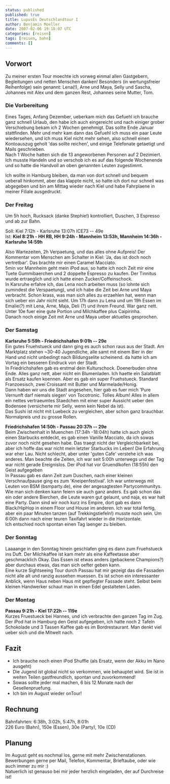 ```yaml
---
status: published
published: true
title: LupusEs Deutschlandtour I
author: Benjamin Moeller
date: 2007-02-06 19:18:07 UTC
categories: [reisen]
tags: [reisen, bahn]
comments: []
---
```

## Vorwort  
Zu meiner ersten Tour moechte ich vorweg einmal allen Gastgebern, Begleitungen und netten Menschen danken! Besonders (in wertungsfreier Reihenfolge) sein genannt: Lena(!), Arne und Maya, Selly und Sascha, Johannes mit Alex und dem ganzen Rest, Johannes seine Mutter, Tom.  

### Die Vorbereitung  

Eines Tages, Anfang Dezember, ueberkam mich das Gefuehl ich brauche ganz schnell Urlaub, den habe ich auch eingereicht und nach einiger grober Verschiebung bekam ich 2 Wochen genehmigt. Das sollte Ende Januar stattfinden. Mehr und mehr kam dann das Gefuehl ich muss ein paar Leute wiedersehen, und ich muss Kiel nicht mehr sehen, also schnell einen Kontoauszug geholt 'das sollte reichen', und einige Telefonate getaetigt und Mails geschrieben.  
Nach 1 Woche hatten sich die 13 angeworbenen Personen auf 2 Dezimiert. Ich musste Handeln und so verschob ich es auf das folgende Wochenende und so hatte die Handvoll an oben genannten Leuten zugestimmt.

Ich wollte in Hamburg bleiben, da man von dort schnell und bequem ueberall hinkommt, aber das klappte nicht, so hatte ich dort nur schnell was abgegeben und bin am Mittag wieder nach Kiel und habe Fahrplaene in meiner Filiale ausgedruckt.

### Der Freitag  

Um 5h hoch, Rucksack (danke Stephie!) kontrolliert, Duschen, 3 Espresso und ab zur Bahn.  

Soll: Kiel 7:12h - Karlsruhe 13:07h ICE73 -- 49e  
Ist: **Kiel 8:21h - HH RB, HH 9:24h - Mannheim 13:53h, Mannheim 14:36h - Karlsruhe 14:59h**  

Also Wartezeiten, 2h Verpaetung, und das alles ohne Aufpreis! Der Kommentar vom Menschen am Schalter in Kiel: 'Ja, das ist doch noch vertretbar'. Das brachte mir einen Caramel Macciato.  
5min vor Mannheim geht mein iPod aus, so hatte ich noch Zeit mir eine Tuete Gummibaerchen und 2 doppelte Espresso zu kaufen. Der Tinnitus wurde ertraeglich und ich hatte einen Zucker/Coffeinschock.  
In Karsruhe erfahre ich, das Lena noch arbeiten muss (so lohnte sich zumindest die Verspaetung), und ich habe die Zeit bei Arne und Maya verbracht. Schon krass, was man sich alles zu erzaehlen hat, wenn man sich ueber ein Jahr nicht sieht. Um 17h dann zu Lena und um 19h Essen im Emalie(?) mit Lena, Arne, Maja, Deli (?) und ihrem Freund. War ganz nett. Unter 10e fuer eine gute Portion und Milchkaffee plus Caipirinha.  
Danach noch einige Zeit mit Arne und Maya ueber aktuelles gesprochen.

### Der Samstag
  
**Karlsruhe 5:59h - Friedrichshafen 9:01h -- 29e**  
Ein gutes Fruehstueck und dann ging es auch schon raus aus der Stadt. Am Marktplatz stehen ~30-40 Jugendliche, alle samt mit einem Bier in der Hand und nicht unbedingt nach Bildungselite scheinend. da hatte ich am Vortag ein besseren Eindruck von der Stadt.  
In Friedrichshafen gab es erstmal dein Kulturschock. Doenerbuden ohne Ende. Alles ganz nett, aber nicht ein Blumenladen. Ich haette ein Salatblatt als Ersatz kaufen koennen. Aber es gab ein super Fruehstueck. Standard Franzoesisch, zwei Croissant mit Butter und Marmelade/Honig.  
Dann haben wir uns die Stadt angesehen, hier gab es fuer mich 'Pure Vernunft darf niemals siegen' von Tocotronic. Tolles Album! Alles in allem ein nettes vertraeumtes Staedchen mit einer super Aussicht ueber den Bodensee (versicherte mir Selly, wenn kein Nebel da ist).  
Das Sushi ist nicht mit Luebeck zu vergleichen, aber schon ganz brauchbar. Normalpreis und zu grosse Rollen.

**Friedrichshafen 14:50h - Passau 20:37h -- 29e**  
Beim Zwischenhalt in Muenchen (17:34h -18:04h) hatte ich auch gleich einen Starbucks entdeckt, es gab einen Vanille Macciato, da ich sowas zuvor noch nicht gesehen habe. Das traegt nicht der Vergleichbarkeit bei, aber ich hoffe das war nicht mein letzter Starbucks im Leben! Die Erfahrung war eher Lau. Nicht schlecht, aber unter 'guten Cafe' verstehe ich was anderes. Man beachte die Zeiten, ich war seit 5:00h unterwegs und der Tag war nicht gerade Ereignislos. Der iPod hat vor Gruendlkofen (18:55h) den Geist aufgegeben  
In Passau gab es dann Zeit zum Duschen, nach einer kleinen Verschnaufpause ging es zum 'Kneipenfestival'. Ich war unterwegs mit Leuten von BSM (bsmparty.de), eine der angesagtesten Partycommunitys. Wie man sich denken kann feiern sie auch ganz anders. Es gab schon das ein oder andere Bierchen, die Leute waren gut gelaunt, und naja, es war halt eine Party. Dann sind wir noch kurz ins Empire, dort gab es dann Black/HipHop in einem Floor und House im anderen. Ich war total fertig, aber ein paar Minuten tanzen (auf Trekkingstiefeln!) musste noch sein. Um 6:00h dann nach einer teuren Taxifahrt wieder in die Horizontale.  
Ich entschied noch spontan einen Tag laenger zu bleiben.

### Der Sonntag  
Laaaange in den Sonntag hinein geschlafen ging es dann zum Fruehstueck ins Duft. Der Milchkaffee ist kam mehr als eine Kaffeetasse aber geschmacklich Okay. Das Essen ist etwas anders (gebackene Champions?) aber durchaus etwas, das man sich oefter geben kann.  
Eine kurze Sightseeing Tour durch Passau hat mir gezeigt das die Fassaden nicht alle alt und ranzig aussehen muessen. Es ist schon ein interessanter Anblick, wenn Haus neben Haus mit gepflegter Fassade steht. Selbst beim kleinen Handwerker schaut man in einen Edel gestalteten Laden.

### Der Montag  
**Passau 9:21h - Kiel 17:22h -- 119e**  
Kurzes Fruestueck bei Hannes, und ich verbrachte den ganzen Tag im Zug. Der iPod hat in Hamburg den Geist aufgegeben, ich hatte noch 2 Tafeln Schokolade und 3 Tassen Kaffee gab es im Bordrestaurant. Man denkt viel ueber sich und die Mitwelt nach.

## Fazit  

* Ich brauche noch einen iPod Shuffle (als Ersatz, wenn der Akku im Nano ausgeht)  
* Die Jugend ist global nicht so verkommen, wie behauptet wird. Sie ist in weiten Teilen gastfreundlich, spontan und zuvorkommend!  
* Sowas sollte jeder mal machen, 6 bis 12 Monate nach der Gesellenpruefung.  
* Ich bin im August wieder onTour!

## Rechnung  

Bahnfahrten: 6:38h, 3:02h, 5:47h, 8:01h  
226 Euro (Bahn), 150e (Essen), 30e (Party), 10e (CD)

## Planung  

Im August geht es nochmal los, gerne mit mehr Zwischenstationen. Bewerbungen gerne per Mail, Telefon, Kommentar, Brieftaube, oder wie auch immer zu mir :)  
Natuerlich ist genauso bei mir jeder herzlich eingeladen, der auf Durchreise ist!
